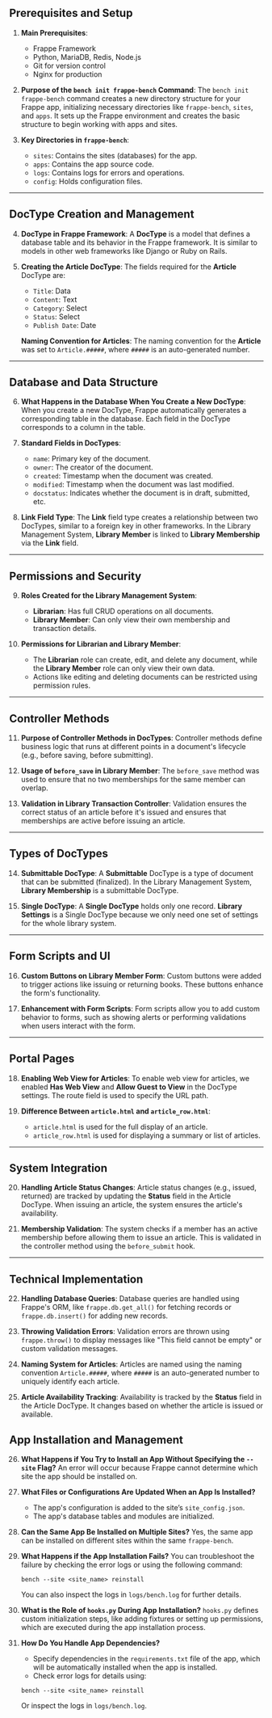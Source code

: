 ## Prerequisites and Setup

1. **Main Prerequisites**:
   - Frappe Framework
   - Python, MariaDB, Redis, Node.js
   - Git for version control
   - Nginx for production

2. **Purpose of the `bench init frappe-bench` Command**:
   The `bench init frappe-bench` command creates a new directory structure for your Frappe app, initializing necessary directories like `frappe-bench`, `sites`, and `apps`. It sets up the Frappe environment and creates the basic structure to begin working with apps and sites.

3. **Key Directories in `frappe-bench`**:
   - `sites`: Contains the sites (databases) for the app.
   - `apps`: Contains the app source code.
   - `logs`: Contains logs for errors and operations.
   - `config`: Holds configuration files.

---

## DocType Creation and Management

4. **DocType in Frappe Framework**:
   A **DocType** is a model that defines a database table and its behavior in the Frappe framework. It is similar to models in other web frameworks like Django or Ruby on Rails.

5. **Creating the Article DocType**:
   The fields required for the **Article** DocType are:
   - `Title`: Data
   - `Content`: Text
   - `Category`: Select
   - `Status`: Select
   - `Publish Date`: Date

   **Naming Convention for Articles**:
   The naming convention for the **Article** was set to `Article.#####`, where `#####` is an auto-generated number.

---

## Database and Data Structure

6. **What Happens in the Database When You Create a New DocType**:
   When you create a new DocType, Frappe automatically generates a corresponding table in the database. Each field in the DocType corresponds to a column in the table.

7. **Standard Fields in DocTypes**:
   - `name`: Primary key of the document.
   - `owner`: The creator of the document.
   - `created`: Timestamp when the document was created.
   - `modified`: Timestamp when the document was last modified.
   - `docstatus`: Indicates whether the document is in draft, submitted, etc.

8. **Link Field Type**:
   The **Link** field type creates a relationship between two DocTypes, similar to a foreign key in other frameworks. In the Library Management System, **Library Member** is linked to **Library Membership** via the **Link** field.

---

## Permissions and Security

9. **Roles Created for the Library Management System**:
   - **Librarian**: Has full CRUD operations on all documents.
   - **Library Member**: Can only view their own membership and transaction details.

10. **Permissions for Librarian and Library Member**:
    - The **Librarian** role can create, edit, and delete any document, while the **Library Member** role can only view their own data.
    - Actions like editing and deleting documents can be restricted using permission rules.

---

## Controller Methods

11. **Purpose of Controller Methods in DocTypes**:
    Controller methods define business logic that runs at different points in a document's lifecycle (e.g., before saving, before submitting).

12. **Usage of `before_save` in Library Member**:
    The `before_save` method was used to ensure that no two memberships for the same member can overlap.

13. **Validation in Library Transaction Controller**:
    Validation ensures the correct status of an article before it's issued and ensures that memberships are active before issuing an article.

---

## Types of DocTypes

14. **Submittable DocType**:
    A **Submittable** DocType is a type of document that can be submitted (finalized). In the Library Management System, **Library Membership** is a submittable DocType.

15. **Single DocType**:
    A **Single DocType** holds only one record. **Library Settings** is a Single DocType because we only need one set of settings for the whole library system.

---

## Form Scripts and UI

16. **Custom Buttons on Library Member Form**:
    Custom buttons were added to trigger actions like issuing or returning books. These buttons enhance the form's functionality.

17. **Enhancement with Form Scripts**:
    Form scripts allow you to add custom behavior to forms, such as showing alerts or performing validations when users interact with the form.

---

## Portal Pages

18. **Enabling Web View for Articles**:
    To enable web view for articles, we enabled **Has Web View** and **Allow Guest to View** in the DocType settings. The route field is used to specify the URL path.

19. **Difference Between `article.html` and `article_row.html`**:
    - `article.html` is used for the full display of an article.
    - `article_row.html` is used for displaying a summary or list of articles.

---

## System Integration

20. **Handling Article Status Changes**:
    Article status changes (e.g., issued, returned) are tracked by updating the **Status** field in the Article DocType. When issuing an article, the system ensures the article's availability.

21. **Membership Validation**:
    The system checks if a member has an active membership before allowing them to issue an article. This is validated in the controller method using the `before_submit` hook.

---

## Technical Implementation

22. **Handling Database Queries**:
    Database queries are handled using Frappe's ORM, like `frappe.db.get_all()` for fetching records or `frappe.db.insert()` for adding new records.

23. **Throwing Validation Errors**:
    Validation errors are thrown using `frappe.throw()` to display messages like "This field cannot be empty" or custom validation messages.

24. **Naming System for Articles**:
    Articles are named using the naming convention `Article.#####`, where `#####` is an auto-generated number to uniquely identify each article.

25. **Article Availability Tracking**:
    Availability is tracked by the **Status** field in the Article DocType. It changes based on whether the article is issued or available.

## App Installation and Management

26. **What Happens if You Try to Install an App Without Specifying the `--site` Flag?**
    An error will occur because Frappe cannot determine which site the app should be installed on.

27. **What Files or Configurations Are Updated When an App Is Installed?**
    - The app's configuration is added to the site’s `site_config.json`.
    - The app's database tables and modules are initialized.

28. **Can the Same App Be Installed on Multiple Sites?**
    Yes, the same app can be installed on different sites within the same `frappe-bench`.

29. **What Happens if the App Installation Fails?**
    You can troubleshoot the failure by checking the error logs or using the following command:
    ```
    bench --site <site_name> reinstall
    ```
    You can also inspect the logs in `logs/bench.log` for further details.

30. **What is the Role of `hooks.py` During App Installation?**
    `hooks.py` defines custom initialization steps, like adding fixtures or setting up permissions, which are executed during the app installation process.

31. **How Do You Handle App Dependencies?**
    - Specify dependencies in the `requirements.txt` file of the app, which will be automatically installed when the app is installed.
    - Check error logs for details using:
    ```
    bench --site <site_name> reinstall
    ```
    Or inspect the logs in `logs/bench.log`.

